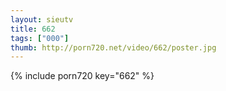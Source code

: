 ```yaml
--- 
layout: sieutv
title: 662
tags: ["000"]
thumb: http://porn720.net/video/662/poster.jpg
---
```

{% include porn720 key="662" %} 
